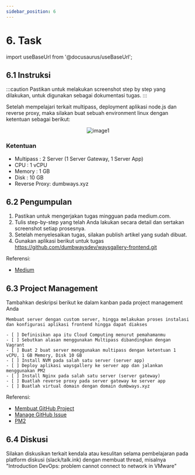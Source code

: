 ```yaml
---
sidebar_position: 6
---
```


# 6. Task

import useBaseUrl from '@docusaurus/useBaseUrl';

## 6.1 Instruksi

:::caution
Pastikan untuk melakukan screenshot step by step yang dilakukan, untuk digunakan sebagai dokumentasi tugas.
:::

Setelah mempelajari terkait multipass, deployment aplikasi node.js dan reverse proxy, maka silakan buat sebuah environment linux dengan ketentuan sebagai berikut:

<center>
<img alt="image1" src={useBaseUrl('img/docs/w12.png')} />
</center>

### Ketentuan
- Multipass    : 2 Server (1 Server Gateway, 1 Server App)
- CPU          : 1 vCPU
- Memory       : 1 GB
- Disk         : 10 GB
- Reverse Proxy: dumbways.xyz

## 6.2 Pengumpulan
1. Pastikan untuk mengerjakan tugas mingguan pada medium.com.
2. Tulis step-by-step yang telah Anda lakukan secara detail dan sertakan screenshot setiap prosesnya. 
3. Setelah menyelesaikan tugas, silakan publish artikel yang sudah dibuat.
4. Gunakan aplikasi berikut untuk tugas https://github.com/dumbwaysdev/waysgallery-frontend.git

Referensi:
- [Medium](/Getting-Started/Medium/Medium)

## 6.3 Project Management
Tambahkan deskripsi berikut ke dalam kanban pada project management Anda
```
Membuat server dengan custom server, hingga melakukan proses instalasi dan konfigurasi aplikasi frontend hingga dapat diakses

- [ ] Definisikan apa itu Cloud Computing menurut pemahamanmu
- [ ] Sebutkan alasan menggunakan Multipass dibandingkan dengan Vagrant
- [ ] Buat 2 buat server menggunakan multipass dengan ketentuan 1 vCPU, 1 GB Memory, Disk 10 GB
- [ ] Install NVM pada salah satu server (server app)
- [ ] Deploy aplikasi waysgallery ke server app dan jalankan menggunakan PM2
- [ ] Install Nginx pada salah satu server (server gateway)
- [ ] Buatlah reverse proxy pada server gateway ke server app
- [ ] Buatlah virtual domain dengan domain dumbways.xyz
```

Referensi:
- [Membuat GitHub Project](/Getting-Started/Project-Management/Make-Project-Management)
- [Manage GitHub Issue](/Getting-Started/Project-Management/Issue-Dan-Status-Project)
- [PM2](https://www.npmjs.com/package/pm2)

## 6.4 Diskusi
Silakan diskusikan terkait kendala atau kesulitan selama pembelajaran pada platform diskusi (slack/talk.ink) dengan membuat thread, misalnya "Introduction DevOps: problem cannot connect to network in VMware" 